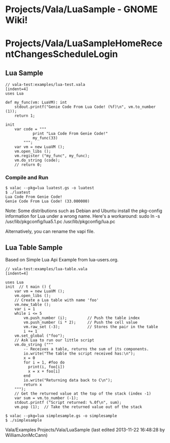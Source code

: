 # Projects/Vala/LuaSample - GNOME Wiki!

# Projects/Vala/LuaSampleHomeRecentChangesScheduleLogin

## Lua Sample
```genie
// vala-test:examples/lua-test.vala
[indent=4]
uses Lua

def my_func(vm: LuaVM): int
    stdout.printf("Genie Code From Lua Code! (%f)\n", vm.to_number (1));
    return 1;

init
    var code = """
            print "Lua Code From Genie Code!"
            my_func(33)
        """;
    var vm = new LuaVM ();
    vm.open_libs ();
    vm.register ("my_func", my_func);
    vm.do_string (code);
    // return 0;
```

### Compile and Run

```shell
$ valac --pkg=lua luatest.gs -o luatest
$ ./luatest
Lua Code From Genie Code!
Genie Code From Lua Code! (33.000000)
```

Note: Some distributions such as Debian and
Ubuntu install the pkg-config information for Lua under a wrong name. Here's a
workaround: sudo ln -s /usr/lib/pkgconfig/lua5.1.pc
/usr/lib/pkgconfig/lua.pc

Alternatively, you can rename the vapi file.


## Lua Table Sample
Based on Simple Lua Api Example from lua-users.org.

```genie
// vala-test:examples/lua-table.vala
[indent=4]

uses Lua
init  // t main () {
    var vm = new LuaVM ();
    vm.open_libs ();
    // Create a Lua table with name 'foo'
    vm.new_table ();
    var i = 1
    while i <= 5
        vm.push_number (i);         // Push the table index
        vm.push_number (i * 2);     // Push the cell value
        vm.raw_set (-3);            // Stores the pair in the table
        i += 1
    vm.set_global ("foo");
    // Ask Lua to run our little script
    vm.do_string ("""
        -- Receives a table, returns the sum of its components.
        io.write("The table the script received has:\n");
        x = 0
        for i = 1, #foo do
          print(i, foo[i])
          x = x + foo[i]
        end
        io.write("Returning data back to C\n");
        return x
    """);
    // Get the returned value at the top of the stack (index -1)
    var sum = vm.to_number (-1);
    stdout.printf ("Script returned: %.0f\n", sum);
    vm.pop (1);  // Take the returned value out of the stack
```

```shell
$ valac --pkg=lua simplesample.gs -o simplesample
$ ./simplesample
```

Vala/Examples Projects/Vala/LuaSample
    (last edited 2013-11-22 16:48:28 by WilliamJonMcCann)
